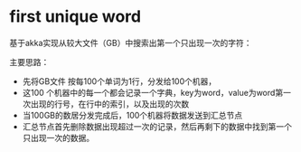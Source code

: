 # first unique word
基于akka实现从较大文件（GB）中搜索出第一个只出现一次的字符：

主要思路：
* 先将GB文件 按每100个单词为1行，分发给100个机器，
* 这100 个机器中的每一个都会记录一个字典，key为word，value为word第一次出现的行号，在行中的索引，以及出现的次数
* 当100GB的数居分发完成后，100个机器将数据发送到汇总节点
* 汇总节点首先删除数据出现超过一次的记录，然后再剩下的数据中找到第一个只出现一次的数据。
